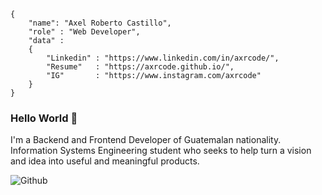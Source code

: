 ```shell
{ 
    "name": "Axel Roberto Castillo",
    "role" : "Web Developer",
    "data" : 
    { 
        "Linkedin" : "https://www.linkedin.com/in/axrcode/", 
        "Resume"   : "https://axrcode.github.io/",
        "IG"       : "https://www.instagram.com/axrcode"
    }
}
```

### Hello World 👋

I'm a Backend and Frontend Developer of Guatemalan nationality. Information Systems Engineering student who seeks to help turn a vision and idea into useful and meaningful products.

![Github](https://github-readme-stats.vercel.app/api/top-langs/?username=axrcode&layout=compact&show_icons=true&theme=nord&hide_border=true)
